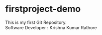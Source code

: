 # firstproject-demo
This is my first Git Repository.
<br>Software Developer : Krishna Kumar Rathore</br>
